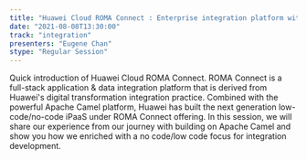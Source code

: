 ```yaml
---
title: "Huawei Cloud ROMA Connect : Enterprise integration platform with Apache Camel"
date: "2021-08-08T13:30:00" 
track: "integration"
presenters: "Eugene Chan"
stype: "Regular Session"
---
```

Quick introduction of Huawei Cloud ROMA Connect. ROMA Connect is a full-stack application & data integration platform that is derived from Huawei's digital transformation integration practice. Combined with the powerful Apache Camel platform, Huawei has built the next generation low-code/no-code iPaaS under ROMA Connect offering. In this session, we will share our experience from our journey with building on Apache Camel and show you how we enriched with a no code/low code focus for integration development.
